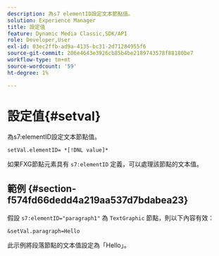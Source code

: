 ```yaml
---
description: 為s7 elementID設定文本節點值。
solution: Experience Manager
title: 設定值
feature: Dynamic Media Classic,SDK/API
role: Developer,User
exl-id: 03ec2ffb-ad9a-4135-bc31-2d71284955f6
source-git-commit: 206e4643e3926cb85b4be2189743578f88180be7
workflow-type: tm+mt
source-wordcount: '59'
ht-degree: 1%

---
```


# 設定值{#setval}

為s7:elementID設定文本節點值。

`setVal.elementID= *[!DNL value]*`

如果FXG節點元素具有 `s7:elementID` 定義，可以處理該節點的文本值。

## 範例 {#section-f574fd66dedd4a219aa537d7bdabea23}

假設 `s7:elementID="paragraph1"` 為 `TextGraphic` 節點，則以下內容有效：

`&setVal.paragraph=Hello`

此示例將段落節點的文本值設定為「Hello」。

